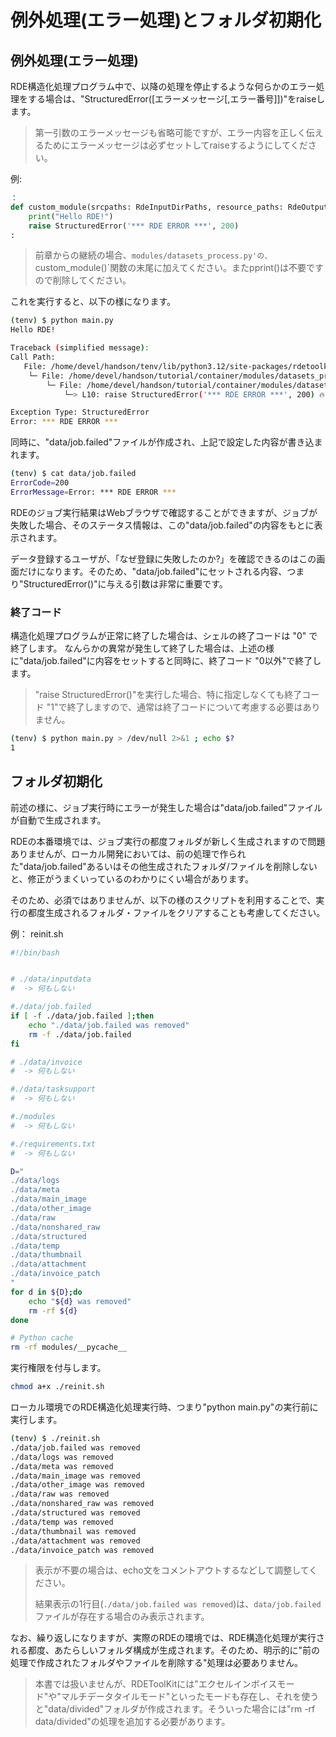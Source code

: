 <div class="page" />

# 例外処理(エラー処理)とフォルダ初期化

## 例外処理(エラー処理)

RDE構造化処理プログラム中で、以降の処理を停止するような何らかのエラー処理をする場合は、"StructuredError([エラーメッセージ[,エラー番号]])"をraiseします。

> 第一引数のエラーメッセージも省略可能ですが、エラー内容を正しく伝えるためにエラーメッセージは必ずセットしてraiseするようにしてください。

例:

```python
：
def custom_module(srcpaths: RdeInputDirPaths, resource_paths: RdeOutputResourcePath) -> None:
    print("Hello RDE!")
    raise StructuredError('*** RDE ERROR ***', 200)
:
```

> 前章からの継続の場合、`modules/datasets_process.py'の、`custom_module()`関数の末尾に加えてください。またpprint()は不要ですので削除してください。

これを実行すると、以下の様になります。

```bash
(tenv) $ python main.py
Hello RDE!

Traceback (simplified message):
Call Path:
   File: /home/devel/handson/tenv/lib/python3.12/site-packages/rdetoolkit/errors.py, Line: 43 in wrapper()
    └─ File: /home/devel/handson/tutorial/container/modules/datasets_process.py, Line: 14 in dataset()
        └─ File: /home/devel/handson/tutorial/container/modules/datasets_process.py, Line: 10 in custom_module()
            └─> L10: raise StructuredError('*** RDE ERROR ***', 200) 🔥

Exception Type: StructuredError
Error: *** RDE ERROR ***
```

同時に、"data/job.failed"ファイルが作成され、上記で設定した内容が書き込まれます。

```bash
(tenv) $ cat data/job.failed
ErrorCode=200
ErrorMessage=Error: *** RDE ERROR ***
```

RDEのジョブ実行結果はWebブラウザで確認することができますが、ジョブが失敗した場合、そのステータス情報は、この"data/job.failed"の内容をもとに表示されます。

データ登録するユーザが、「なぜ登録に失敗したのか?」を確認できるのはこの画面だけになります。そのため、"data/job.failed"にセットされる内容、つまり"StructuredError()"に与える引数は非常に重要です。

### 終了コード

構造化処理プログラムが正常に終了した場合は、シェルの終了コードは "0" で終了します。
なんらかの異常が発生して終了した場合は、上述の様に"data/job.failed"に内容をセットすると同時に、終了コード "0以外"で終了します。

> "raise StructuredError()"を実行した場合、特に指定しなくても終了コード "1"で終了しますので、通常は終了コードについて考慮する必要はありません。

```bash
(tenv) $ python main.py > /dev/null 2>&1 ; echo $?
1
```

## フォルダ初期化

前述の様に、ジョブ実行時にエラーが発生した場合は"data/job.failed"ファイルが自動で生成されます。

RDEの本番環境では、ジョブ実行の都度フォルダが新しく生成されますので問題ありませんが、ローカル開発においては、前の処理で作られた"data/job.failed"あるいはその他生成されたフォルダ/ファイルを削除しないと、修正がうまくいっているのわかりにくい場合があります。

そのため、必須ではありませんが、以下の様のスクリプトを利用することで、実行の都度生成されるフォルダ・ファイルをクリアすることも考慮してください。

例： reinit.sh

```bash
#!/bin/bash


# ./data/inputdata
#  -> 何もしない

#./data/job.failed
if [ -f ./data/job.failed ];then
    echo "./data/job.failed was removed"
    rm -f ./data/job.failed
fi

# ./data/invoice
#  -> 何もしない

#./data/tasksupport
#  -> 何もしない

#./modules
#  -> 何もしない

#./requirements.txt
#  -> 何もしない

D="
./data/logs
./data/meta
./data/main_image
./data/other_image
./data/raw
./data/nonshared_raw
./data/structured
./data/temp
./data/thumbnail
./data/attachment
./data/invoice_patch
"
for d in ${D};do
    echo "${d} was removed"
    rm -rf ${d}
done

# Python cache
rm -rf modules/__pycache__
```

実行権限を付与します。

```bash
chmod a+x ./reinit.sh 
```

ローカル環境でのRDE構造化処理実行時、つまり"python main.py"の実行前に実行します。

```bash
(tenv) $ ./reinit.sh
./data/job.failed was removed
./data/logs was removed
./data/meta was removed
./data/main_image was removed
./data/other_image was removed
./data/raw was removed
./data/nonshared_raw was removed
./data/structured was removed
./data/temp was removed
./data/thumbnail was removed
./data/attachment was removed
./data/invoice_patch was removed
```

> 表示が不要の場合は、echo文をコメントアウトするなどして調整してください。
>
> 結果表示の1行目(`./data/job.failed was removed`)は、`data/job.failed`ファイルが存在する場合のみ表示されます。

なお、繰り返しになりますが、実際のRDEの環境では、RDE構造化処理が実行される都度、あたらしいフォルダ構成が生成されます。そのため、明示的に"前の処理で作成されたフォルダやファイルを削除する"処理は必要ありません。

> 本書では扱いませんが、RDEToolKitには"エクセルインボイスモード"や"マルチデータタイルモード"といったモードも存在し、それを使うと"data/divided"フォルダが作成されます。そういった場合には"rm -rf data/divided"の処理を追加する必要があります。
